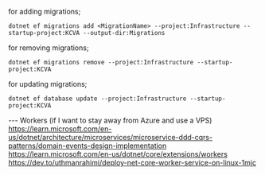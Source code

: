 for adding migrations;
```
dotnet ef migrations add <MigrationName> --project:Infrastructure --startup-project:KCVA --output-dir:Migrations
```

for removing migrations;
```
dotnet ef migrations remove --project:Infrastructure --startup-project:KCVA
```

for updating migrations;
```
dotnet ef database update --project:Infrastructure --startup-project:KCVA
```



--- Workers (if I want to stay away from Azure and use a VPS)
https://learn.microsoft.com/en-us/dotnet/architecture/microservices/microservice-ddd-cqrs-patterns/domain-events-design-implementation
https://learn.microsoft.com/en-us/dotnet/core/extensions/workers
https://dev.to/uthmanrahimi/deploy-net-core-worker-service-on-linux-1mjc